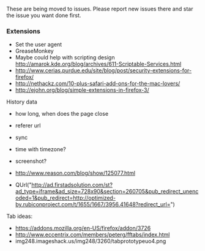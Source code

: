 These are being moved to issues.  Please report new issues there and star the issue you want done first.

### Extensions ###
  * Set the user agent
  * GreaseMonkey
  * Maybe could help with scripting design http://amarok.kde.org/blog/archives/611-Scriptable-Services.html
  * http://www.cerias.purdue.edu/site/blog/post/security-extensions-for-firefox/
  * http://nethackz.com/10-plus-safari-add-ons-for-the-mac-lovers/
  * http://ejohn.org/blog/simple-extensions-in-firefox-3/

History data
  * how long, when does the page close
  * referer url
  * sync
  * time with timezone?
  * screenshot?

  * http://www.reason.com/blog/show/125077.html

  * QUrl("http://ad.firstadsolution.com/st?ad_type=iframe&ad_size=728x90&section=260705&pub_redirect_unencoded=1&pub_redirect=http://optimized-by.rubiconproject.com/t/1655/1667/3956.41648?redirect_url=")

Tab ideas:
  * https://addons.mozilla.org/en-US/firefox/addon/3726
  * http://www.eccentrix.com/members/peterg/fftabs/index.html
  * img248.imageshack.us/img248/3260/tabprototypeuo4.png